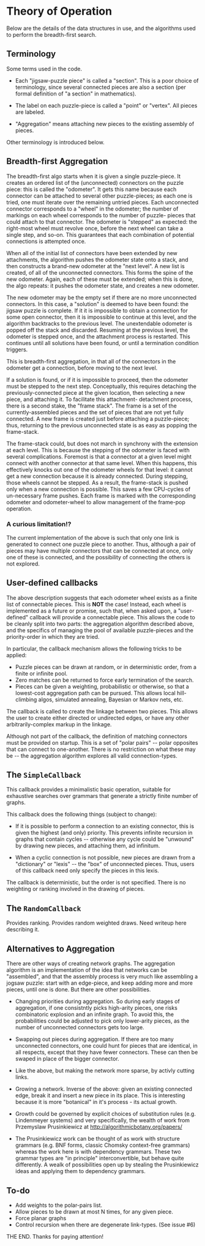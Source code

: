 
# Theory of Operation
Below are the details of the data structures in use, and the algorithms
used to perform the breadth-first search.

## Terminology
Some terms used in the code.

* Each "jigsaw-puzzle piece" is called a "section". This is a poor
  choice of terminology, since several connected pieces are also a
  section (per formal definition of "a section" in mathematics).

* The label on each puzzle-piece is called a "point" or "vertex".
  All pieces are labeled.

* "Aggregation" means attaching new pieces to the existing assembly
  of pieces.

Other terminology is introduced below.

## Breadth-first Aggregation
The breadth-first algo starts when it is given a single puzzle-piece.
It creates an ordered list of the (unconnected) connectors on the puzzle
piece: this is called the "odometer".  It gets this name because each
connector can be attached to several other puzzle-pieces; as each one is
tried, one must iterate over the remaining untried pieces. Each
unconnected connector corresponds to a "wheel" in the odometer; the
number of markings on each wheel corresponds to the number of puzzle-
pieces that could attach to that connector. The odometer is "stepped"
as expected: the right-most wheel must revolve once, before the next
wheel can take a single step, and so-on.  This guarantees that each
combination of potential connections is attempted once.

When all of the initial list of connectors have been extended by new
attachments, the algorithm pushes the odometer state onto a stack,
and then constructs a brand-new odometer at the "next level". A new
list is created, of all of the unconnected connectors. This forms the
spine of the new odometer. Again, each of these must be extended;
when this is done, the algo repeats: it pushes the odometer state,
and creates a new odometer.

The new odometer may be the empty set if there are no more unconnected
connectors. In this case, a "solution" is deemed to have been found:
the jigsaw puzzle is complete. If it it is impossible to obtain a
connection for some open connector, then it is impossible to continue
at this level, and the algorithm backtracks to the previous level.
The unextendable odometer is popped off the stack and discarded.
Resuming at the previous level, the odometer is stepped once, and the
attachment process is restarted.  This continues until all solutions
have been found, or until a termination condition triggers.

This is breadth-first aggregation, in that all of the connectors in the
odometer get a connection, before moving to the next level.

If a solution is found, or if it is impossible to proceed, then the
odometer must be stepped to the next step.  Conceptually, this requires
detaching the previously-connected piece at the given location, then
selecting a new piece, and attaching it. To facilitate this attachment-
detachment process, there is a second stake, the "frame stack".  The
frame is a set of the currently-assembled pieces and the set of pieces
that are not yet fully connected. A new frame is created just before
attaching a puzzle-piece; thus, returning to the previous unconnected
state is as easy as popping the frame-stack.

The frame-stack could, but does not march in synchrony with the
extension at each level.  This is because the stepping of the odometer
is faced with several complications.  Foremost is that a connector
at a given level might connect with another connector at that same
level. When this happens, this effectively knocks out one of the
odometer wheels for that level: it cannot get a new connection because
it is already connected.  During stepping, those wheels cannot be
stepped.  As a result, the frame-stack is pushed only when a new
connection is possible. This saves a few CPU-cycles of un-necessary
frame pushes.  Each frame is marked with the corresponding odometer
and odometer-wheel to allow management of the frame-pop operation.

### A curious limitation!?
The current implementation of the above is such that only one link
is generated to connect one puzzle piece to another. Thus, although
a pair of pieces may have multiple connectors that can be connected at
once, only one of these is connected, and the possibility of connecting
the others is not explored.

## User-defined callbacks
The above description suggests that each odometer wheel exists as a
finite list of connectable pieces. This is **NOT** the case! Instead,
each wheel is implemented as a future or promise, such that, when asked
upon, a "user-defined" callback will provide a connectable piece.
This allows the code to be cleanly split into two parts: the aggregation
algorithm described above, and the specifics of managing the pool of
available puzzle-pieces and the priority-order in which they are tried.

In particular, the callback mechanism allows the following tricks to
be applied:

* Puzzle pieces can be drawn at random, or in deterministic order, from
  a finite or infinite pool.
* Zero matches can be returned to force early termination of the search.
* Pieces can be given a weighting, probabilistic or otherwise, so that
  a lowest-cost aggregation path can be pursued. This allows local
  hill-climbing algos, simulated annealing, Bayesian or Markov nets,
  etc.

The callback is called to create the linkage between two pieces. This
allows the user to create either directed or undirected edges, or have
any other arbitrarily-complex markup in the linkage.

Although not part of the callback, the definition of matching connectors
must be provided on startup.  This is a set of "polar pairs" -- polar
opposites that can connect to one-another.  There is no restriction on
what these may be -- the aggregation algorithm explores all valid
connection-types.

## The `SimpleCallback`
This callback provides a minimalistic basic operation, suitable for
exhaustive searches over grammars that generate a strictly finite
number of graphs.

This callback does the following things (subject to change):

* If it is possible to perform a connection to an existing connector,
  this is given the highest (and only) priority. This prevents
  infinite recursion in graphs that contain cycles -- otherwise any
  cycle could be "unwound" by drawing new pieces, and attaching them,
  ad infinitum.

* When a cyclic connection is not possible, new pieces are drawn from
  a "dictionary" or "lexis" -- the "box" of unconnected pieces.
  Thus, users of this callback need only specify the pieces in this
  lexis.

The callback is deterministic, but the order is not specified. There
is no weighting or ranking involved in the drawing of pieces.

## The `RandomCallback`

Provides ranking. Provides random weighted draws. Need writeup here
describing it.

## Alternatives to Aggregation
There are other ways of creating network graphs. The aggregation
algorithm is an implementation of the idea that networks can be
"assembled", and that the assembly process is very much like assembling
a jogsaw puzzle: start with an edge-piece, and keep adding more and more
pieces, until one is done. But there are other possibilities.

* Changing priorities during aggregation.  So during early stages of
  aggregation, if one consistntly picks high-arity pieces, one risks
  combinatoric explosion and an infinite graph. To avoid this, the
  probabilities could be adjusted to pick only lower-arity pieces,
  as the number of unconnected connectors gets too large.

* Swapping out pieces during aggregation. If there are too many
  unconnected connectors, one could hunt for pieces that are identical,
  in all respects, except that they have fewer connectors. These can
  then be swaped in place of the bigger connector.

* Like the above, but making the network more sparse, by activly cutting
  links.

* Growing a network. Inverse of the above: given an existing connected
  edge, break it and insert a new piece in its place. This is
  interesting because it is more "botanical" in it's process - its
  actual growth.

* Growth could be governed by explicit choices of substitution rules
  (e.g. Lindenmeyer systems) and very specifically, the wealth of work
  from Przemyslaw Prusinkiewicz at http://algorithmicbotany.org/papers/

* The Prusinkiewicz work can be thought of as work with structure
  grammars (e.g. BNF forms, classic Chomsky context-free grammars)
  whereas the work here is with dependency grammars.  These two grammar
  types are "in principle" interconvertible, but behave quite
  differently. A wealk of possibilities open up by stealing the
  Prusinkiewicz ideas and applying them to dependency grammars.

## To-do

* Add weights to the polar-pairs list.
* Allow pieces to be drawn at most N times, for any given piece.
* Force planar graphs
* Control recursion when there are degenerate link-types.
  (See issue #6)

THE END. Thanks for paying attention!
